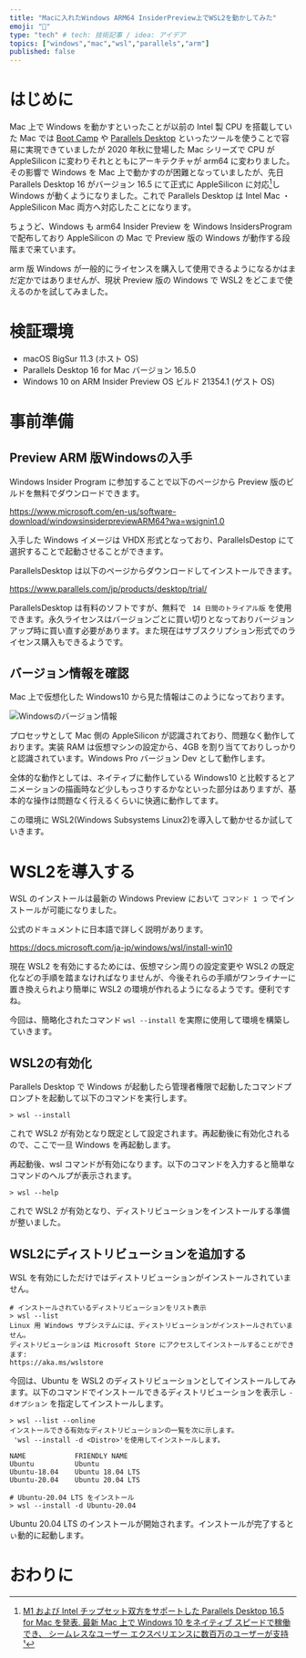 ```yaml
---
title: "Macに入れたWindows ARM64 InsiderPreview上でWSL2を動かしてみた"
emoji: "🐴"
type: "tech" # tech: 技術記事 / idea: アイデア
topics: ["windows","mac","wsl","parallels","arm"]
published: false
---
```


# はじめに

Mac 上で Windows を動かすといったことが以前の Intel 製 CPU を搭載していた Mac では [Boot Camp](https://support.apple.com/ja-jp/HT201468) や [Parallels Desktop](https://www.parallels.com/jp/) といったツールを使うことで容易に実現できていましたが 2020 年秋に登場した Mac シリーズで CPU が AppleSilicon に変わりそれとともにアーキテクチャが arm64 に変わりました。その影響で Windows を Mac 上で動かすのが困難となっていましたが、先日 Parallels Desktop 16 がバージョン 16.5 にて正式に AppleSilicon に対応[^1]し Windows が動くようになりました。これで Parallels Desktop は Intel Mac ・ AppleSilicon Mac 両方へ対応したことになります。

[^1]: [M1 および Intel チップセット双方をサポートした Parallels Desktop 16.5 for Mac を発表. 最新 Mac 上で Windows 10 をネイティブ スピードで稼働でき、 シームレスなユーザー エクスペリエンスに数百万のユーザーが支持¹](https://www.parallels.com/jp/news/press-releases/show/2021-pd16-5-m1chip/)

ちょうど、Windows も arm64 Insider Preview を Windows InsidersProgram で配布しており AppleSilicon の Mac で Preview 版の Windows が動作する段階まで来ています。

arm 版 Windows が一般的にライセンスを購入して使用できるようになるかはまだ定かではありませんが、現状 Preview 版の Windows で WSL2 をどこまで使えるのかを試してみました。

# 検証環境

- macOS BigSur 11.3 (ホスト OS)
- Parallels Desktop 16 for Mac バージョン 16.5.0
- Windows 10 on ARM Insider Preview OS ビルド 21354.1 (ゲスト OS)

# 事前準備

## Preview ARM 版Windowsの入手

Windows Insider Program に参加することで以下のページから Preview 版のビルドを無料でダウンロードできます。

https://www.microsoft.com/en-us/software-download/windowsinsiderpreviewARM64?wa=wsignin1.0

入手した Windows イメージは VHDX 形式となっており、ParallelsDestop にて選択することで起動させることができます。

ParallelsDesktop は以下のページからダウンロードしてインストールできます。

https://www.parallels.com/jp/products/desktop/trial/

ParallelsDesktop は有料のソフトですが、無料で ` 14 日間のトライアル版` を使用できます。永久ライセンスはバージョンごとに買い切りとなっておりバージョンアップ時に買い直す必要があります。また現在はサブスクリプション形式でのライセンス購入もできるようです。

## バージョン情報を確認

Mac 上で仮想化した Windows10 から見た情報はこのようになっております。

![Windowsのバージョン情報](https://storage.googleapis.com/zenn-user-upload/7yj9wv42q532az3nlffiwc8kg237)

プロセッサとして Mac 側の AppleSilicon が認識されており、問題なく動作しております。実装 RAM は仮想マシンの設定から、4GB を割り当てておりしっかりと認識されています。Windows Pro バージョン Dev として動作します。

全体的な動作としては、ネイティブに動作している Windows10 と比較するとアニメーションの描画時など少しもっさりするかなといった部分はありますが、基本的な操作は問題なく行えるくらいに快適に動作してます。

この環境に WSL2(Windows Subsystems Linux2)を導入して動かせるか試していきます。

# WSL2を導入する

WSL のインストールは最新の Windows Preview において `コマンド 1 つ` でインストールが可能になりました。

公式のドキュメントに日本語で詳しく説明があります。

https://docs.microsoft.com/ja-jp/windows/wsl/install-win10

現在 WSL2 を有効にするためには、仮想マシン周りの設定変更や WSL2 の既定化などの手順を踏まなければなりませんが、今後それらの手順がワンライナーに置き換えられより簡単に WSL2 の環境が作れるようになるようです。便利ですね。

今回は、簡略化されたコマンド `wsl --install` を実際に使用して環境を構築していきます。
## WSL2の有効化

Parallels Desktop で Windows が起動したら管理者権限で起動したコマンドプロンプトを起動して以下のコマンドを実行します。

```shell:コマンドプロンプト
> wsl --install
```

これで WSL2 が有効となり既定として設定されます。再起動後に有効化されるので、ここで一旦 Windows を再起動します。

再起動後、wsl コマンドが有効になります。以下のコマンドを入力すると簡単なコマンドのヘルプが表示されます。

```shell:コマンドプロンプト
> wsl --help
```

これで WSL2 が有効となり、ディストリビューションをインストールする準備が整いました。

## WSL2にディストリビューションを追加する

WSL を有効にしただけではディストリビューションがインストールされていません。

```shell:コマンドプロンプト
# インストールされているディストリビューションをリスト表示
> wsl --list
Linux 用 Windows サブシステムには、ディストリビューションがインストールされていません。
ディストリビューションは Microsoft Store にアクセスしてインストールすることができます:
https://aka.ms/wslstore
```

今回は、Ubuntu を WSL2 のディストリビューションとしてインストールしてみます。以下のコマンドでインストールできるディストリビューションを表示し `-dオプション` を指定してインストールします。

```shell:コマンドプロンプト
> wsl --list --online
インストールできる有効なディストリビューションの一覧を次に示します。
 'wsl --install -d <Distro>'を使用してインストールします。

NAME            FRIENDLY NAME
Ubuntu          Ubuntu
Ubuntu-18.04    Ubuntu 18.04 LTS
Ubuntu-20.04    Ubuntu 20.04 LTS

# Ubuntu-20.04 LTS をインストール
> wsl --install -d Ubuntu-20.04
```

Ubuntu 20.04 LTS のインストールが開始されます。インストールが完了するとぃ動的に起動します。
# おわりに

